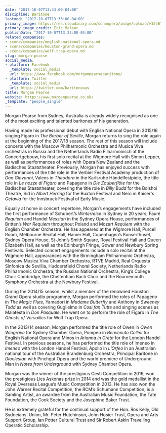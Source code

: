 ```yaml
---
date: "2017-10-07T13:33:00-04:00"
discipline: Baritone
lastmod: "2017-10-07T13:33:00-04:00"
primary_image: https://res.cloudinary.com/schmopera/image/upload/v1546740668/media/2019/01/MorganPearse.jpg
primary_image_credit: Eric Melear
publishDate: "2017-10-07T13:33:00-04:00"
related_companies:
- scene/companies/english-national-opera.md
- scene/companies/houston-grand-opera.md
- scene/companies/wolf-trap-opera.md
slug: morgan-pearse
social_media:
- platform: Facebook
  _template: social_media
  url: https://www.facebook.com/morganpearsebaritone/
- platform: Twitter
  _template: social_media
  url: https://twitter.com/baritoneaus
title: Morgan Pearse
website: https://www.morganpearse.co.uk/
_template: "people_single"
---
```

Morgan Pearse from Sydney, Australia is already widely recognised as one of the most exciting and talented baritones of his generation.
 
Having made his professional début with English National Opera in 2015/16 singing Figaro in *The Barber of Seville*, Morgan returns to sing the role again at the beginning of the 2017/18 season. The rest of this season will include concerts with the Moscow Philharmonic Orchestra and Musica Viva orchestras in Russia and the Netherlands Radio Filharmonisch at the Concertgebouw, his first solo recital at the Wigmore Hall with Simon Lepper, as well as performances of roles with Opera New Zealand and the Badisches Staatstheater. Previously, Morgan has enjoyed success with performances of the title role in the Verbier Festival Academy production of *Don Giovanni*, Valens in *Theodora* in the Karlsruhe Händelfestpiele, the title role in *Le nozze di Figaro* and Papageno in *Die Zauberflöte* for the Badisches Staatstheater, covering the title role in *Billy Budd* for the Bolshoi Theatre, Sid in *Albert Herring* for the Buxton Festival and Nero in Kaiser's *Octavia* for the Innsbruck Festival of Early Music.

Equally at home in concert repertoire, Morgan’s  engagements have included the first performance of Schubert’s *Winterreise* in Sydney in 20 years, Fauré *Requiem* and Handel *Messiah* in the Sydney Opera House, performances of Britten’s *War Requiem* throughout Poland and Mozart *Requiem*  with the English Chamber Orchestra.   He has appeared at the Wigmore Hall, Purcell Room, Melbourne Recital Hall, Hamer Hall, Copenhagen’s Konserthuset, Sydney Opera House, St John’s Smith Square, Royal Festival Hall and Queen Elizabeth Hall, as well as the Edinburgh Fringe, Gower and Newbury Spring Festivals. Selected concert engagements include a solo recital at the Wigmore Hall, appearances with the Birmingham Philharmonic Orchestra, Moscow Musica Viva Chamber Orchestra, RTVE Madrid, Real Orquesta Sinfonica de Sevillia, Huddersfield Choral Society, Netherlands Radio Philharmonic Orchestra, the Russian National Orchestra, King’s College Choir Cambridge, the Cheltenham Bach Choir and the Bournemouth Symphony Orchestra at the Newbury Festival.

During the 2014/15 season, whilst a member of the renowned Houston Grand Opera studio programme, Morgan performed the roles of Papageno in *The Magic Flute*, Yamadori in *Madame Butterfly* and Anthony in *Sweeney Todd* as well as covering Guglielmo in *Così fan Tutte* and singing scenes as Malatesta in *Don Pasquale*.  He went on to perform the role of Figaro in *The Ghosts of Versailles* for Wolf Trap Opera.
 
In the 2013/14 season, Morgan performed the title role of Owen in *Owen Wingrave* for Sydney Chamber Opera, Pompeo in *Benvenuto Cellini* for English National Opera and Minos in *Arianna in Creta* for the London Handel Festival. In previous seasons, he has performed the title role of Imeneo in *Imeneo* with the London Handel Festival, Apollo in *L’Orfeo* in an Australian national tour of the Australian Brandenburg Orchestra, Principal Baritone in *Dioclesian* with Pinchgut Opera and the world premiere of Underground Man in *Notes from Underground* with Sydney Chamber Opera.

Morgan was the winner of the prestigious Cesti Competition in 2016, won the prestigious Lies Askonas prize in 2014 and was the gold medallist in the Royal Overseas League’s Music Competition in 2013. He has also won the John Warner Recital Competition, the RCM’s Schumann Competition, is a Samling Artist, an awardee from the Australian Music Foundation, the Tate Foundation, the Cook Society and the Josephine Baker Trust.
 
He is extremely grateful for the continual support of the Hon. Ros Kelly, Old Sydneians’ Union, Mr. Peter Hutchinson, John Hosier Trust, Opera and Arts Support Group, Ian Potter Cultural Trust and Sir Robert Askin Travelling Operatic Scholarship.